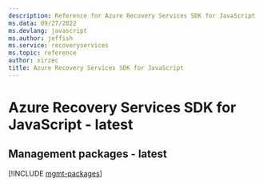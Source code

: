 ```yaml
---
description: Reference for Azure Recovery Services SDK for JavaScript
ms.data: 09/27/2022
ms.devlang: javascript
ms.author: jeffish
ms.service: recoveryservices
ms.topic: reference
author: xirzec
title: Azure Recovery Services SDK for JavaScript
---
```

# Azure Recovery Services SDK for JavaScript - latest

## Management packages - latest
[!INCLUDE [mgmt-packages](recovery-services-mgmt-index.md)]